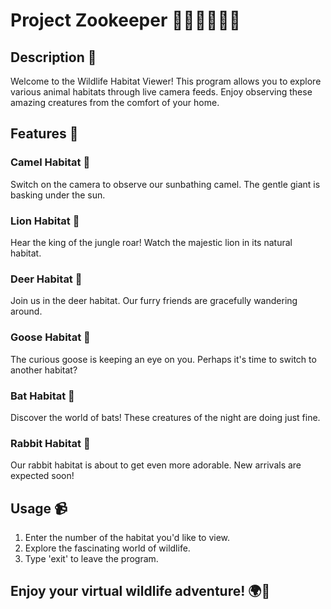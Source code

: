 # Project Zookeeper 🦁🦌🦇🐪🦢🐇

## Description 📸

Welcome to the Wildlife Habitat Viewer! This program allows you to explore various animal habitats through live camera feeds. Enjoy observing these amazing creatures from the comfort of your home.

## Features 🌟

### Camel Habitat 🐪
Switch on the camera to observe our sunbathing camel. The gentle giant is basking under the sun.

### Lion Habitat 🦁
Hear the king of the jungle roar! Watch the majestic lion in its natural habitat.

### Deer Habitat 🦌
Join us in the deer habitat. Our furry friends are gracefully wandering around.

### Goose Habitat 🦢
The curious goose is keeping an eye on you. Perhaps it's time to switch to another habitat?

### Bat Habitat 🦇
Discover the world of bats! These creatures of the night are doing just fine.

### Rabbit Habitat 🐇
Our rabbit habitat is about to get even more adorable. New arrivals are expected soon!

## Usage 📹

1. Enter the number of the habitat you'd like to view.
2. Explore the fascinating world of wildlife.
3. Type 'exit' to leave the program.

## Enjoy your virtual wildlife adventure! 🌍🔭


